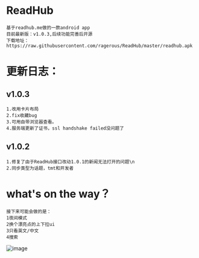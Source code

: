 # ReadHub
    基于readhub.me做的一款android app
    目前最新版：v1.0.3,后续功能完善后开源
    下载地址：https://raw.githubusercontent.com/ragerous/ReadHub/master/readhub.apk

# 更新日志：

## v1.0.3
    1.改用卡片布局
    2.fix收藏bug
    3.可用自带浏览器查看。
    4.服务端更新了证书，ssl handshake failed没问题了

## v1.0.2
    1.修复了由于ReadHub接口改动1.0.1的新闻无法打开的问题\n
    2.同步类型为话题，tmt和开发者

# what's on the way？
    接下来可能会做的是：
    1夜间模式
    2换个漂亮点的上下拉ui
    3只看英文/中文
    4搜索

![image](https://github.com/ragerous/ReadHub/blob/master/pics/Screenshot_20170726-144304.png)


